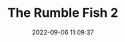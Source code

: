 ---
date: 2022-09-06 11:09:37
title: 'The Rumble Fish 2'	
tags: []

link: https://store.steampowered.com/app/2059960/The_Rumble_Fish_2/	


---